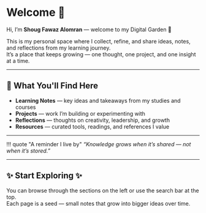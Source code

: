 # Welcome 🌷

Hi, I’m **Shoug Fawaz Alomran** — welcome to my Digital Garden 🌿  

This is my personal space where I collect, refine, and share ideas, notes, and reflections from my learning journey.  
It’s a place that keeps growing — one thought, one project, and one insight at a time.

---

## 🌱 What You'll Find Here

- **Learning Notes** — key ideas and takeaways from my studies and courses  
- **Projects** — work I’m building or experimenting with  
- **Reflections** — thoughts on creativity, leadership, and growth  
- **Resources** — curated tools, readings, and references I value  

---

!!! quote "A reminder I live by"
    _“Knowledge grows when it’s shared — not when it’s stored.”_

---

## ✨ Start Exploring ✨

You can browse through the sections on the left or use the search bar at the top.  
Each page is a seed — small notes that grow into bigger ideas over time.